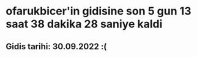# ofarukbicer'in gidisine son 5 gun 13 saat 38 dakika 28 saniye kaldi

## Gidis tarihi: 30.09.2022 :(
